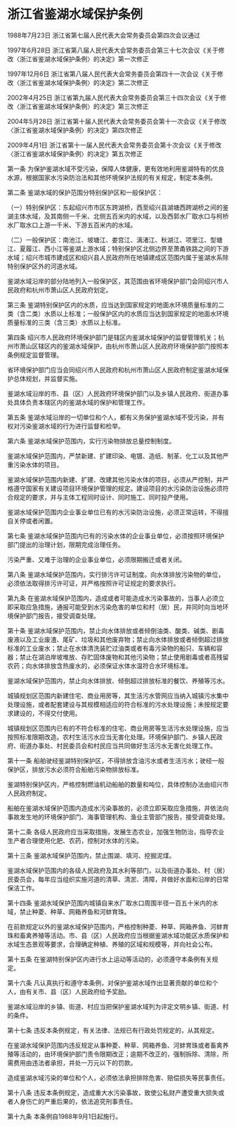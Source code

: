 # 浙江省鉴湖水域保护条例

1988年7月23日 浙江省第七届人民代表大会常务委员会第四次会议通过

1997年6月28日 浙江省第八届人民代表大会常务委员会第三十七次会议《关于修改〈浙江省鉴湖水域保护条例〉的决定》第一次修正

1997年12月6日 浙江省第八届人民代表大会常务委员会第四十一次会议《关于修改〈浙江省鉴湖水域保护条例〉的决定》第二次修正

2002年4月25日 浙江省第九届人民代表大会常务委员会第三十四次会议《关于修改〈浙江省鉴湖水域保护条例〉的决定》第三次修正

2004年5月28日 浙江省第十届人民代表大会常务委员会第十一次会议《关于修改〈浙江省鉴湖水域保护条例〉的决定》第四次修正

2009年4月1日 浙江省第十一届人民代表大会常务委员会第十次会议《关于修改〈浙江省鉴湖水域保护条例〉的决定》第五次修正

<!-- INFO END -->

第一条 为保护鉴湖水域不受污染，保障人体健康，更有效地利用鉴湖特有的优良水源，根据国家水污染防治法和其他环境保护法规的有关规定，制定本条例。

第二条 鉴湖水域的保护范围分特别保护区和一般保护区：

（一）特别保护区：东起绍兴市市区东跨湖桥，西至绍兴县湖塘西跨湖桥之间的鉴湖主体水域，及其南侧一千米、北侧五百米内的水域，以及西郭水厂取水口与柯桥水厂取水口上游一千米、下游五百米内的水域。

（二）一般保护区：南池江、坡塘江、娄宫江、漓渚江、秋湖江、项里江、型塘江、夏履江、西小江等鉴湖上游水域；特别保护区北侧边界至萧甬铁路之间的下游水域；绍兴市城市建成区和绍兴县人民政府所在地镇建成区范围内属于鉴湖水系除特别保护区外的河道水域。

鉴湖水域沿岸的部分陆地列入一般保护区，其范围由省环境保护部门会同绍兴市人民政府和杭州市萧山区人民政府划定。

第三条 鉴湖特别保护区内的水质，应当达到国家规定的地面水环境质量标准的二类（含二类）水质以上标准；一般保护区内的水质应当达到国家规定的地面水环境质量标准的三类（含三类）水质以上标准。

第四条 绍兴市人民政府环境保护部门是辖区内鉴湖水域保护的监督管理机关；杭州市萧山区辖区内的鉴湖水域保护，由杭州市萧山区人民政府环境保护部门按照本条例规定监督管理。

省环境保护部门应当会同绍兴市人民政府和杭州市萧山区人民政府制定鉴湖水域保护总体规划，并监督实施。

鉴湖水域沿岸的市、县（区）人民政府环境保护部门以及乡镇人民政府、街道办事处具体负责本辖区内的鉴湖水域的保护和管理工作。

第五条 鉴湖水域沿岸的一切单位和个人，都有义务保护鉴湖水域不受污染，并有权对污染鉴湖水域的行为进行监督和检举。

第六条 鉴湖水域保护范围内，实行污染物排放总量控制制度。

鉴湖水域保护范围内，严禁新建、扩建印染、电镀、造纸、制革、化工以及其他严重污染水体的项目。

鉴湖水域保护范围内新建、扩建、改建其他污染水体的项目，必须从严控制，并严格遵守国家有关建设项目环境保护管理的规定。建设项目的水污染防治设施必须符合规定的要求，并与主体工程同时设计、同时施工、同时投产使用。

鉴湖水域保护范围内企业事业单位已有的水污染防治设施，必须正常运转，不得擅自关停或者闲置。

第七条 鉴湖水域保护范围内已有的污染水体的企业事业单位，必须按照环境保护部门提出的治理计划，限期完成治理任务。

污染严重、又难于治理的企业事业单位，必须限期搬迁或者关闭。

第八条 鉴湖水域保护范围内，实行排污许可证制度。向水体排放污染物的单位，必须依法取得排污许可证，并严格按照许可证规定的要求执行。

第九条 在鉴湖水域保护范围内，造成或者可能造成水污染事故的，当事人必须立即采取应急措施，通报可能受到水污染危害的单位和村（居）民，并同时向当地环境保护部门报告，接受调查处理。

第十条 鉴湖水域保护范围内，禁止向水体排放或者倾倒油类、酸类、碱类、剧毒废液以及工业废渣、尾矿、垃圾和其他废弃物；禁止向水体排放或者倾倒超过排放标准的工业废水；禁止在水体清洗装贮过油类或者有毒污染物的船只、车辆和容器；禁止在湖泊岸坡堆放、存贮固体废物和其他污染物；禁止使用剧毒或者高残留农药；向水体排放含热废水的，必须保证水体水温符合水环境标准。

鉴湖水域保护范围内，禁止向水体排放、倾倒超过排放标准的餐饮、养殖等污水。

城镇规划区范围内新建住宅、商业用房等，其生活污水管网应当纳入城镇污水集中处理设施，或者配套建设与其规模相适应的符合标准的污水处理设施；未按规定要求建设的，不得交付使用。

城镇规划区范围内已有的不符合标准的住宅、商业用房等生活污水处理设施，应当按照标准限期改造。农村生活污水应当无害化处理。环境保护部门、乡镇人民政府、街道办事处、村民委员会和村民应当共同做好生活污水无害化处理工作。

第十一条 船舶驶经鉴湖特别保护区，不得排放含油污水或者生活污水；驶经一般保护区，排放污水必须符合船舶污染物排放标准。

鉴湖特别保护区内，严格控制燃油机动船舶的数量和吨位，具体控制办法由绍兴市人民政府制定。

船舶在鉴湖水域保护范围内造成水污染事故的，必须立即采取应急措施，并依法向事故发生地的环境保护部门、海事管理机构、渔业主管部门报告，接受调查处理。

第十二条 各级人民政府应当采取措施，发展生态农业，加强生物防治，指导农业生产者合理使用化肥、农药，控制对水体的污染。

第十三条 鉴湖水域保护范围内，禁止围湖、填河、挖掘泥煤。

鉴湖水域保护范围内的各级人民政府及其水利等部门，以及街道办事处、村（居）民委员会，每年应当组织实施河道的清草、清淤、清障，并做好水面和沿岸的日常保洁工作。

第十四条 鉴湖水域保护范围内城镇自来水厂取水口周围半径一百五十米内的水域，禁止种菱、种草、网箱养鱼和河蚌育珠。

在前款规定以外的鉴湖水域保护范围内，严格控制种菱、种草、网箱养鱼、河蚌育珠和畜禽养殖等活动。市、县（区）人民政府应当根据鉴湖水域功能区水质保护和水域生态景观等要求，合理确定种植、养殖的区域和规模等，并向社会公布。

第十五条 在鉴湖特别保护区内进行水上运动等活动的，必须遵守本条例有关规定。

第十六条 凡认真执行和遵守本条例，对保护鉴湖水域作出显著贡献的单位和个人，由有关市、县（区）人民政府给予奖励。

鉴湖水域沿岸的乡镇、街道、村应当把保护鉴湖水域列为评定文明乡镇、街道、村的条件。

第十七条 违反本条例规定，有关法律、法规已有行政处罚规定的，从其规定。

在鉴湖水域保护范围内违反规定从事种菱、种草、网箱养鱼、河蚌育珠或者畜禽养殖等活动的，由环境保护部门责令限期改正；逾期不改正的，强制拆除、清除，所需费用由违法者承担，并处一万元以下的罚款。

造成鉴湖水域污染的单位和个人，必须依法承担排除危害、赔偿损失等民事责任。

第十八条 违反本条例规定，造成重大水污染事故，致使公私财产遭受重大损失或者人身伤亡的严重后果的，依法追究刑事责任。

第十九条 本条例自1988年9月1日起施行。